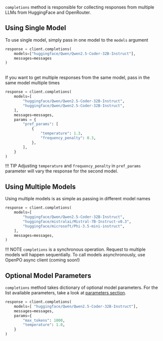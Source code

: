 `completions` method is responsible for collecting responses from multiple LLMs from HuggingFace and OpenRouter.

## Using Single Model

To use single model, simply pass in one model to the `models` argument

```python
response = client.completions(
    models=["huggingface/Qwen/Qwen2.5-Coder-32B-Instruct"],
    messages=messages
)
```
<br>
If you want to get multiple responses from the same model, pass in the same model multiple times

```python
response = client.completions(
    models=[
        "huggingface/Qwen/Qwen2.5-Coder-32B-Instruct",
        "huggingface/Qwen/Qwen2.5-Coder-32B-Instruct",
    ],
    messages=messages,
    params = {
        "pref_params": [
            {
                "temperature": 1.3,
                "frequency_penalty": 0.3,
            },
        ],
    }
)
```
!!! TIP
    Adjusting `temperature` and `frequency_penalty` in `pref_params` parameter will vary the response for the second model.

## Using Multiple Models

Using multiple models is as simple as passing in different model names

```python
response = client.completions(
    models=[
        "huggingface/Qwen/Qwen2.5-Coder-32B-Instruct",
        "huggingface/mistralai/Mistral-7B-Instruct-v0.3",
        "huggingface/microsoft/Phi-3.5-mini-instruct",
    ],
    messages=messages,
)
```


!!! NOTE
    `completions` is a synchronous operation. Request to multiple models will happen sequentially. To call models asynchronously, use OpenPO async client (coming soon!)

## Optional Model Parameters
`completions` method takes dictionary of optional model parameters. For the list available parameters, take a look at [parameters section](parameters.md#optional-parameters).

```python
response = client.completions(
    models=[ "huggingface/Qwen/Qwen2.5-Coder-32B-Instruct"],
    messages=messages,
    params={
        "max_tokens": 1000,
        "temperature": 1.0,
    }
)
```